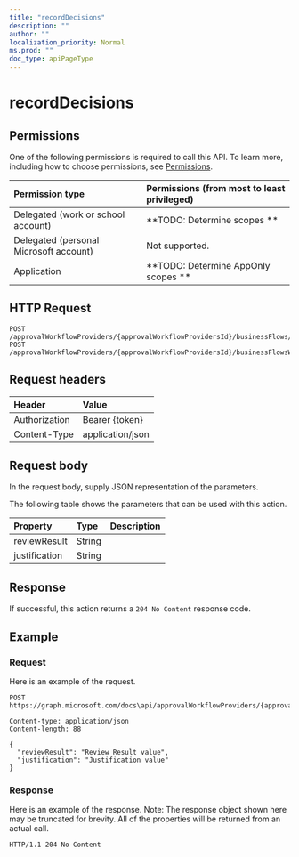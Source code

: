 ```yaml
---
title: "recordDecisions"
description: ""
author: ""
localization_priority: Normal
ms.prod: ""
doc_type: apiPageType
---
```


# recordDecisions



## Permissions
One of the following permissions is required to call this API. To learn more, including how to choose permissions, see [Permissions](/concepts/permissions-reference.md).

|Permission type|Permissions (from most to least privileged)|
|:---|:---|
|Delegated (work or school account)|**TODO: Determine scopes **|
|Delegated (personal Microsoft account)|Not supported.|
|Application|**TODO: Determine AppOnly scopes **|

## HTTP Request
<!-- {
  "blockType": "ignored"
}
-->
``` http
POST /approvalWorkflowProviders/{approvalWorkflowProvidersId}/businessFlows/{businessFlowId}/recordDecisions
POST /approvalWorkflowProviders/{approvalWorkflowProvidersId}/businessFlowsWithRequestsAwaitingMyDecision/{businessFlowId}/recordDecisions
```

## Request headers
|Header|Value|
|:---|:---|
|Authorization|Bearer {token}|
|Content-Type|application/json|

## Request body
In the request body, supply JSON representation of the parameters.

The following table shows the parameters that can be used with this action.

|Property|Type|Description|
|:---|:---|:---|
|reviewResult|String||
|justification|String||



## Response
If successful, this action returns a `204 No Content` response code.

## Example

### Request
Here is an example of the request.
<!-- {
  "blockType": "request",
  "name": "businessflow_recorddecisions"
}
-->
``` http
POST https://graph.microsoft.com/docs\api/approvalWorkflowProviders/{approvalWorkflowProvidersId}/businessFlows/{businessFlowId}/recordDecisions

Content-type: application/json
Content-length: 88

{
  "reviewResult": "Review Result value",
  "justification": "Justification value"
}
```

### Response
Here is an example of the response. Note: The response object shown here may be truncated for brevity. All of the properties will be returned from an actual call.
<!-- {
  "blockType": "response",
  "truncated": true
}
-->
``` http
HTTP/1.1 204 No Content
```

